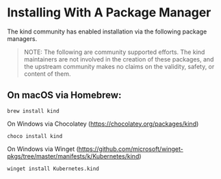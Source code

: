 # Installing With A Package Manager
The kind community has enabled installation via the following package managers.

> NOTE: The following are community supported efforts. The kind maintainers are not involved in the creation of these packages, and the upstream community makes no claims on the validity, safety, or content of them.

## On macOS via Homebrew:

```
brew install kind
```

On Windows via Chocolatey (https://chocolatey.org/packages/kind)
```
choco install kind
```

On Windows via Winget (https://github.com/microsoft/winget-pkgs/tree/master/manifests/k/Kubernetes/kind)

```
winget install Kubernetes.kind
```